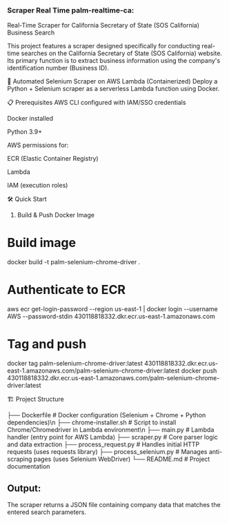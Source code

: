 ### Scraper Real Time palm-realtime-ca:

Real-Time Scraper for California Secretary of State (SOS California) Business Search

This project features a scraper designed specifically for conducting real-time searches on the California Secretary of State (SOS California) website. Its primary function is to extract business information using the company's identification number (Business ID).

🚀 Automated Selenium Scraper on AWS Lambda (Containerized)
Deploy a Python + Selenium scraper as a serverless Lambda function using Docker.

📋 Prerequisites
AWS CLI configured with IAM/SSO credentials

Docker installed

Python 3.9+

AWS permissions for:

ECR (Elastic Container Registry)

Lambda

IAM (execution roles)

🛠️ Quick Start

1. Build & Push Docker Image

# Build image
docker build -t palm-selenium-chrome-driver .

# Authenticate to ECR
aws ecr get-login-password --region us-east-1 | docker login --username AWS --password-stdin 430118818332.dkr.ecr.us-east-1.amazonaws.com

# Tag and push
docker tag palm-selenium-chrome-driver:latest 430118818332.dkr.ecr.us-east-1.amazonaws.com/palm-selenium-chrome-driver:latest
docker push 430118818332.dkr.ecr.us-east-1.amazonaws.com/palm-selenium-chrome-driver:latest

🏗️ Project Structure


├── Dockerfile # Docker configuration (Selenium + Chrome + Python dependencies)\n
├── chrome-installer.sh # Script to install Chrome/Chromedriver in Lambda environment\n
├── main.py # Lambda handler (entry point for AWS Lambda)
├── scraper.py # Core parser logic and data extraction
├── process_request.py # Handles initial HTTP requests (uses requests library)
├── process_selenium.py # Manages anti-scraping pages (uses Selenium WebDriver)
└── README.md # Project documentation

## Output:

The scraper returns a JSON file containing company data that matches the entered search parameters.